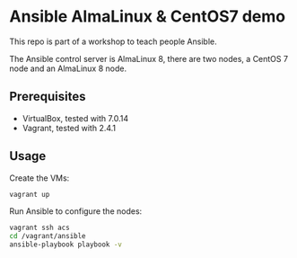 # Ansible AlmaLinux & CentOS7 demo

This repo is part of a workshop to teach people Ansible.

The Ansible control server is AlmaLinux 8, there are two nodes, a CentOS 7 node and an AlmaLinux 8 node.

## Prerequisites

- VirtualBox, tested with 7.0.14
- Vagrant, tested with 2.4.1

## Usage

Create the VMs:

``` bash
vagrant up
```

Run Ansible to configure the nodes:

``` bash
vagrant ssh acs
cd /vagrant/ansible
ansible-playbook playbook -v
```
